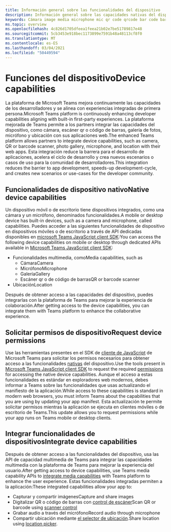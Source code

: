 ```yaml
---
title: Información general sobre las funcionalidades del dispositivo
description: Información general sobre las capacidades nativas del dispositivo.
keywords: Cámara image media microphone mic qr code qrcode bar code barcode scan scanner location capabilities native device permissions
ms.topic: overview
ms.openlocfilehash: 4c826d1705dfeea1feea21b02e7be51789817e48
ms.sourcegitcommit: 5cb3453e918bec1173899e7591b48a48113cf8f0
ms.translationtype: MT
ms.contentlocale: es-ES
ms.lasthandoff: 03/04/2021
ms.locfileid: "50449594"
---
```

# <a name="device-capabilities"></a><span data-ttu-id="14e27-104">Funciones del dispositivo</span><span class="sxs-lookup"><span data-stu-id="14e27-104">Device capabilities</span></span> 

<span data-ttu-id="14e27-105">La plataforma de Microsoft Teams mejora continuamente las capacidades de los desarrolladores y se alinea con experiencias integradas de primera persona.</span><span class="sxs-lookup"><span data-stu-id="14e27-105">Microsoft Teams platform is continuously enhancing developer capabilities aligning with built-in first-party experiences.</span></span> <span data-ttu-id="14e27-106">La plataforma mejorada de Teams permite a los partners integrar las capacidades del dispositivo, como cámara, escáner qr o código de barras, galería de fotos, micrófono y ubicación con sus aplicaciones web.</span><span class="sxs-lookup"><span data-stu-id="14e27-106">The enhanced Teams platform allows partners to integrate device capabilities, such as camera, QR or barcode scanner, photo gallery, microphone, and location with their web apps.</span></span> <span data-ttu-id="14e27-107">Esta integración reduce la barrera para el desarrollo de aplicaciones, acelera el ciclo de desarrollo y crea nuevos escenarios o casos de uso para la comunidad de desarrolladores.</span><span class="sxs-lookup"><span data-stu-id="14e27-107">This integration reduces the barrier to app development, speeds-up development-cycle, and creates new scenarios or use-cases for the developer community.</span></span>

## <a name="native-device-capabilities"></a><span data-ttu-id="14e27-108">Funcionalidades de dispositivo nativo</span><span class="sxs-lookup"><span data-stu-id="14e27-108">Native device capabilities</span></span>

<span data-ttu-id="14e27-109">Un dispositivo móvil o de escritorio tiene dispositivos integrados, como una cámara y un micrófono, denominados funcionalidades.</span><span class="sxs-lookup"><span data-stu-id="14e27-109">A mobile or desktop device has built-in devices, such as a camera and microphone, called capabilities.</span></span> <span data-ttu-id="14e27-110">Puedes acceder a las siguientes funcionalidades de dispositivo en dispositivos móviles o de escritorio a través de API dedicadas disponibles en [microsoft Teams JavaScript client SDK](/javascript/api/overview/msteams-client?view=msteams-client-js-latest&preserve-view=true):</span><span class="sxs-lookup"><span data-stu-id="14e27-110">You can access the following device capabilities on mobile or desktop through dedicated APIs available in [Microsoft Teams JavaScript client SDK](/javascript/api/overview/msteams-client?view=msteams-client-js-latest&preserve-view=true):</span></span>
* <span data-ttu-id="14e27-111">Funcionalidades multimedia, como</span><span class="sxs-lookup"><span data-stu-id="14e27-111">Media capabilities, such as</span></span>
    * <span data-ttu-id="14e27-112">Cámara</span><span class="sxs-lookup"><span data-stu-id="14e27-112">Camera</span></span>
    * <span data-ttu-id="14e27-113">Micrófono</span><span class="sxs-lookup"><span data-stu-id="14e27-113">Microphone</span></span>
    * <span data-ttu-id="14e27-114">Galería</span><span class="sxs-lookup"><span data-stu-id="14e27-114">Gallery</span></span>
    * <span data-ttu-id="14e27-115">Escáner qr o de código de barras</span><span class="sxs-lookup"><span data-stu-id="14e27-115">QR or barcode scanner</span></span>
* <span data-ttu-id="14e27-116">Ubicación</span><span class="sxs-lookup"><span data-stu-id="14e27-116">Location</span></span>

<span data-ttu-id="14e27-117">Después de obtener acceso a las capacidades del dispositivo, puedes integrarlas con la plataforma de Teams para mejorar la experiencia de colaboración.</span><span class="sxs-lookup"><span data-stu-id="14e27-117">After getting access to the device capabilities, you can integrate them with Teams platform to enhance the collaborative experience.</span></span> 

## <a name="request-device-permissions"></a><span data-ttu-id="14e27-118">Solicitar permisos de dispositivo</span><span class="sxs-lookup"><span data-stu-id="14e27-118">Request device permissions</span></span>

<span data-ttu-id="14e27-119">Use las herramientas presentes en el SDK de [cliente de JavaScript](/javascript/api/overview/msteams-client?view=msteams-client-js-latest&preserve-view=true) de Microsoft Teams para solicitar los permisos necesarios para obtener acceso a las funcionalidades  [nativas](native-device-permissions.md) del dispositivo.</span><span class="sxs-lookup"><span data-stu-id="14e27-119">Use the tools present in [Microsoft Teams JavaScript client SDK](/javascript/api/overview/msteams-client?view=msteams-client-js-latest&preserve-view=true) to request the required  [permissions](native-device-permissions.md) for accessing the native device capabilities.</span></span> <span data-ttu-id="14e27-120">Aunque el acceso a estas funcionalidades es estándar en exploradores web modernos, debes informar a Teams sobre las funcionalidades que usas actualizando el manifiesto de la aplicación.</span><span class="sxs-lookup"><span data-stu-id="14e27-120">While access to these capabilities is standard in modern web browsers, you must inform Teams about the capabilities that you are using by updating your app manifest.</span></span> <span data-ttu-id="14e27-121">Esta actualización te permite solicitar permisos mientras la aplicación se ejecuta en clientes móviles o de escritorio de Teams.</span><span class="sxs-lookup"><span data-stu-id="14e27-121">This update allows you to request permissions while your app runs on Teams mobile or desktop clients.</span></span>
 
 ## <a name="integrate-device-capabilities"></a><span data-ttu-id="14e27-122">Integrar funcionalidades de dispositivos</span><span class="sxs-lookup"><span data-stu-id="14e27-122">Integrate device capabilities</span></span>

<span data-ttu-id="14e27-123">Después de obtener acceso a las funcionalidades [](mobile-camera-image-permissions.md) del dispositivo, usa las API de capacidad multimedia de Teams para integrar las capacidades multimedia con la plataforma de Teams para mejorar la experiencia del usuario.</span><span class="sxs-lookup"><span data-stu-id="14e27-123">After getting access to device capabilities, use Teams media capability APIs to [integrate media capabilities](mobile-camera-image-permissions.md) with Teams platform to enhance the user experience.</span></span> <span data-ttu-id="14e27-124">Estas funcionalidades integradas permiten a la aplicación:</span><span class="sxs-lookup"><span data-stu-id="14e27-124">These integrated capabilities allow your app to:</span></span>

* <span data-ttu-id="14e27-125">Capturar y compartir imágenes</span><span class="sxs-lookup"><span data-stu-id="14e27-125">Capture and share images</span></span>
* <span data-ttu-id="14e27-126">Digitalizar QR o código de barras con [control de escáner](qr-barcode-scanner-capability.md)</span><span class="sxs-lookup"><span data-stu-id="14e27-126">Scan QR or barcode using [scanner control](qr-barcode-scanner-capability.md)</span></span>
* <span data-ttu-id="14e27-127">Grabar audio a través del micrófono</span><span class="sxs-lookup"><span data-stu-id="14e27-127">Record audio through microphone</span></span>
* <span data-ttu-id="14e27-128">Compartir ubicación mediante [el selector de ubicación](location-capability.md).</span><span class="sxs-lookup"><span data-stu-id="14e27-128">Share location using [location picker](location-capability.md).</span></span>
